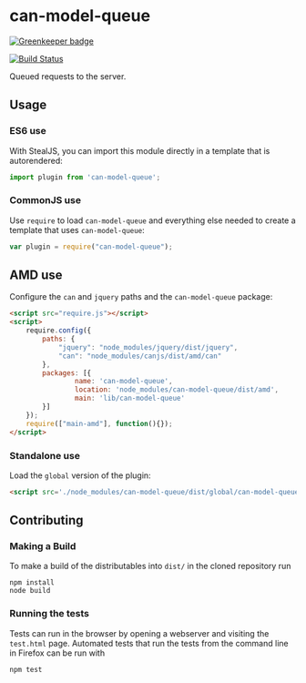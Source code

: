 # can-model-queue

[![Greenkeeper badge](https://badges.greenkeeper.io/canjs/can-model-queue.svg)](https://greenkeeper.io/)

[![Build Status](https://travis-ci.org/canjs/can-model-queue.png?branch=master)](https://travis-ci.org/canjs/can-model-queue)

Queued requests to the server.

## Usage

### ES6 use

With StealJS, you can import this module directly in a template that is autorendered:

```js
import plugin from 'can-model-queue';
```

### CommonJS use

Use `require` to load `can-model-queue` and everything else
needed to create a template that uses `can-model-queue`:

```js
var plugin = require("can-model-queue");
```

## AMD use

Configure the `can` and `jquery` paths and the `can-model-queue` package:

```html
<script src="require.js"></script>
<script>
	require.config({
	    paths: {
	        "jquery": "node_modules/jquery/dist/jquery",
	        "can": "node_modules/canjs/dist/amd/can"
	    },
	    packages: [{
		    	name: 'can-model-queue',
		    	location: 'node_modules/can-model-queue/dist/amd',
		    	main: 'lib/can-model-queue'
	    }]
	});
	require(["main-amd"], function(){});
</script>
```

### Standalone use

Load the `global` version of the plugin:

```html
<script src='./node_modules/can-model-queue/dist/global/can-model-queue.js'></script>
```

## Contributing

### Making a Build

To make a build of the distributables into `dist/` in the cloned repository run

```
npm install
node build
```

### Running the tests

Tests can run in the browser by opening a webserver and visiting the `test.html` page.
Automated tests that run the tests from the command line in Firefox can be run with

```
npm test
```
